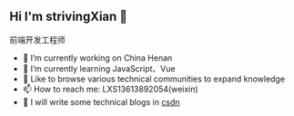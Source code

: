 ## Hi I'm strivingXian 👋
前端开发工程师

- 🔭 I’m currently working on China Henan
- 🌱 I’m currently learning JavaScript、Vue
- 💬 Like to browse various technical communities to expand knowledge
- 📫 How to reach me: LXS13613892054(weixin)
- 📝 I will write some technical blogs in [csdn](https://blog.csdn.net/wuxian_wj?spm=1001.2101.3001.5343)



<!--
**strivingXian/strivingXian** is a ✨ _special_ ✨ repository because its `README.md` (this file) appears on your GitHub profile.

Here are some ideas to get you started:

- 🔭 I’m currently working on ...
- 🌱 I’m currently learning ...
- 👯 I’m looking to collaborate on ...
- 🤔 I’m looking for help with ...
- 💬 Ask me about ...
- 📫 How to reach me: ...
- 😄 Pronouns: ...
- ⚡ Fun fact: ...
-->
